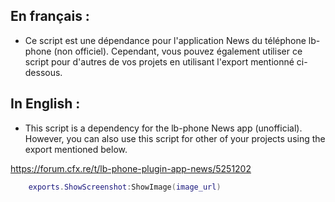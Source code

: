 ## En français : 
- Ce script est une dépendance pour l'application News du téléphone lb-phone (non officiel). Cependant, vous pouvez également utiliser ce script pour d'autres de vos projets en utilisant l'export mentionné ci-dessous.

## In English : 
- This script is a dependency for the lb-phone News app (unofficial). However, you can also use this script for other of your projects using the export mentioned below.

https://forum.cfx.re/t/lb-phone-plugin-app-news/5251202

```lua
    exports.ShowScreenshot:ShowImage(image_url)
```

